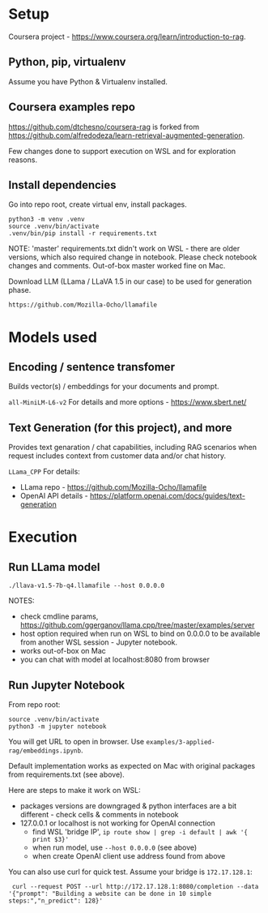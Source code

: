 # Setup

Coursera project - https://www.coursera.org/learn/introduction-to-rag.

## Python, pip, virtualenv

Assume you have Python & Virtualenv installed.

## Coursera examples repo

https://github.com/dtchesno/coursera-rag is forked from https://github.com/alfredodeza/learn-retrieval-augmented-generation.

Few changes done to support execution on WSL and for exploration reasons.

## Install dependencies

Go into repo root, create virtual env, install packages.

```
python3 -m venv .venv
source .venv/bin/activate
.venv/bin/pip install -r requirements.txt
```

NOTE: 'master' requirements.txt didn't work on WSL - there are older versions, which also required change in notebook. Please check notebook changes and comments. Out-of-box master worked fine on Mac.

Download LLM (LLama / LLaVA 1.5 in our case) to be used for generation phase.

```https://github.com/Mozilla-Ocho/llamafile```

# Models used

## Encoding / sentence transfomer

Builds vector(s) / embeddings for your documents and prompt.

```all-MiniLM-L6-v2```
For details and more options - https://www.sbert.net/

## Text Generation (for this project), and more

Provides text genaration / chat capabilities, including RAG scenarios when request includes context from customer data and/or chat history.

```LLama_CPP```
For details:
- LLama repo - https://github.com/Mozilla-Ocho/llamafile
- OpenAI API details - https://platform.openai.com/docs/guides/text-generation

# Execution

## Run LLama model

```./llava-v1.5-7b-q4.llamafile --host 0.0.0.0```

NOTES:
- check cmdline params, https://github.com/ggerganov/llama.cpp/tree/master/examples/server
- host option required when run on WSL to bind on 0.0.0.0 to be available from another WSL session - Jupyter notebook.
- works out-of-box on Mac
- you can chat with model at localhost:8080 from browser

## Run Jupyter Notebook

From repo root:
```
source .venv/bin/activate
python3 -m jupyter notebook
```
You will get URL to open in browser. Use ```examples/3-applied-rag/embeddings.ipynb```.

Default implementation works as expected on Mac with original packages from requirements.txt (see above).

Here are steps to make it work on WSL:
- packages versions are downgraged & python interfaces are a bit different - check cells & comments in notebook
- 127.0.0.1 or localhost is not working for OpenAI connection
    - find WSL 'bridge IP', ```ip route show | grep -i default | awk '{ print $3}'```
    - when run model, use ```--host 0.0.0.0``` (see above)
    - when create OpenAI client use address found from above

You can also use curl for quick test. Assume your bridge is ```172.17.128.1```:

``` curl --request POST --url http://172.17.128.1:8080/completion --data '{"prompt": "Building a website can be done in 10 simple steps:","n_predict": 128}'```


